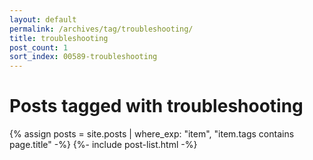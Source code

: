 ```yaml
---
layout: default
permalink: /archives/tag/troubleshooting/
title: troubleshooting
post_count: 1
sort_index: 00589-troubleshooting
---
```

<h1 class="page-heading">Posts tagged with troubleshooting</h1>
{% assign posts = site.posts | where_exp: "item", "item.tags contains page.title" -%}
{%- include post-list.html -%}
